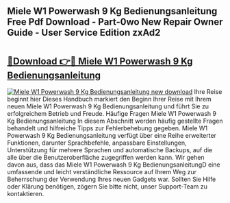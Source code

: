 ## Miele W1 Powerwash 9 Kg Bedienungsanleitung Free Pdf Download - Part-0wo New Repair Owner Guide - User Service Edition zxAd2

# <h2><a href="http://df3360.blite.top/?on=Miele+W1+Powerwash+9+Kg+Bedienungsanleitung">🔗Download 👉🔴 Miele W1 Powerwash 9 Kg Bedienungsanleitung</a></h2>

[![Miele W1 Powerwash 9 Kg Bedienungsanleitung new download](https://i.imgur.com/lujVjoI.png)](http://df3360.blite.top/?on=Miele+W1+Powerwash+9+Kg+Bedienungsanleitung)
Ihre Reise beginnt hier Dieses Handbuch markiert den Beginn Ihrer Reise mit Ihrem neuen Miele W1 Powerwash 9 Kg Bedienungsanleitung und führt Sie zu erfolgreichem Betrieb und Freude. Häufige Fragen Miele W1 Powerwash 9 Kg Bedienungsanleitung In diesem Abschnitt werden häufig gestellte Fragen behandelt und hilfreiche Tipps zur Fehlerbehebung gegeben. Miele W1 Powerwash 9 Kg Bedienungsanleitung verfügt über eine Reihe erweiterter Funktionen, darunter Sprachbefehle, anpassbare Einstellungen, Unterstützung für mehrere Sprachen und automatische Backups, auf die alle über die Benutzeroberfläche zugegriffen werden kann. Wir gehen davon aus, dass das Miele W1 Powerwash 9 Kg BedienungsanleitungD eine umfassende und leicht verständliche Ressource auf Ihrem Weg zur Beherrschung der Verwendung Ihres neuen Gadgets war. Sollten Sie Hilfe oder Klärung benötigen, zögern Sie bitte nicht, unser Support-Team zu kontaktieren.
